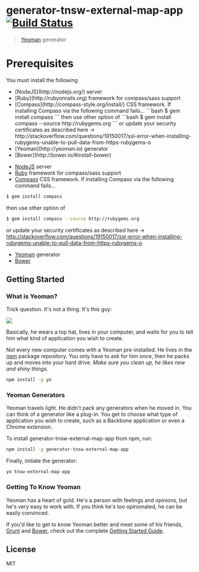 # generator-tnsw-external-map-app [![Build Status](https://secure.travis-ci.org/vajnorcan/generator-tnsw-external-map-app.png?branch=master)](https://travis-ci.org/vajnorcan/generator-tnsw-external-map-app)

> [Yeoman](http://yeoman.io) generator

# Prerequisites

You must install the following
<ul>
	<li>[NodeJS](http://nodejs.org/) server </li>
	<li>[Ruby](http://rubyonrails.org) framework for compass/sass support </li>
	<li>[Compass](http://compass-style.org/install/) CSS framework. If installing Compass via the following command fails... 
		```bash
		$ gem install compass
		```
		then use other option of 
		```bash
		$ gem install compass --source http://rubygems.org
		```
		or update your security certificates as described here -> http://stackoverflow.com/questions/19150017/ssl-error-when-installing-rubygems-unable-to-pull-data-from-https-rubygems-o
	</li>
	<li>[Yeoman](http://yeoman.io) generator </li>
	<li>[Bower](http://bower.io/#install-bower) </li>
</ul>



* [NodeJS](http://nodejs.org/) server
* [Ruby](http://rubyonrails.org) framework for compass/sass support
* [Compass](http://compass-style.org/install/) CSS framework. If installing Compass via the following command fails... 
```bash
$ gem install compass
```
then use other option of 
```bash
$ gem install compass --source http://rubygems.org
```
or update your security certificates as described here -> http://stackoverflow.com/questions/19150017/ssl-error-when-installing-rubygems-unable-to-pull-data-from-https-rubygems-o

* [Yeoman](http://yeoman.io) generator
* [Bower](http://bower.io/#install-bower)


## Getting Started

### What is Yeoman?

Trick question. It's not a thing. It's this guy:

![](http://i.imgur.com/JHaAlBJ.png)

Basically, he wears a top hat, lives in your computer, and waits for you to tell him what kind of application you wish to create.

Not every new computer comes with a Yeoman pre-installed. He lives in the [npm](https://npmjs.org) package repository. You only have to ask for him once, then he packs up and moves into your hard drive. *Make sure you clean up, he likes new and shiny things.*

```bash
npm install -g yo
```

### Yeoman Generators

Yeoman travels light. He didn't pack any generators when he moved in. You can think of a generator like a plug-in. You get to choose what type of application you wish to create, such as a Backbone application or even a Chrome extension.

To install generator-tnsw-external-map-app from npm, run:

```bash
npm install -g generator-tnsw-external-map-app
```

Finally, initiate the generator:

```bash
yo tnsw-external-map-app
```

### Getting To Know Yeoman

Yeoman has a heart of gold. He's a person with feelings and opinions, but he's very easy to work with. If you think he's too opinionated, he can be easily convinced.

If you'd like to get to know Yeoman better and meet some of his friends, [Grunt](http://gruntjs.com) and [Bower](http://bower.io), check out the complete [Getting Started Guide](https://github.com/yeoman/yeoman/wiki/Getting-Started).


## License

MIT

